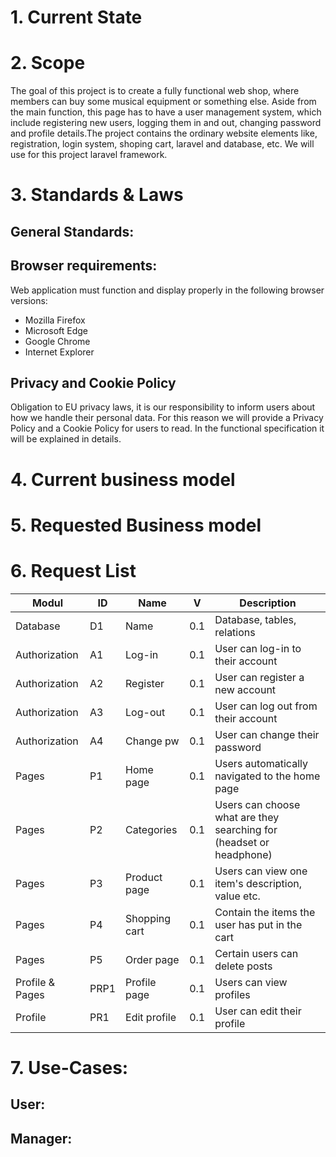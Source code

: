 # 1. Current State 

# 2. Scope

The goal of this project is to create a fully functional web shop, where members can buy some musical equipment or something else. Aside from the main function, this page has to have a user management system, which include registering new users, logging them in and out, changing password and profile details.The project contains the ordinary website elements like, registration, login system, shoping cart, laravel and database, etc. We will use for this project laravel framework.

# 3. Standards & Laws

## General Standards:
## Browser requirements:
Web application must function and display properly in the following browser versions:

- Mozilla Firefox
- Microsoft Edge
- Google Chrome
- Internet Explorer

## Privacy and Cookie Policy

Obligation to EU privacy laws, it is our responsibility to inform users about how we handle their personal data. For this reason we will provide a Privacy Policy and a Cookie Policy for users to read. In the functional specification it will be explained in details.

# 4. Current business model

# 5. Requested Business model

# 6. Request List
| Modul | ID | Name | V | Description |
|--------|---------|-----------|-----------|-------------|
|Database|D1|Name|0.1|Database, tables, relations|
|Authorization|A1|Log-in|0.1|User can log-in to their account|
|Authorization|A2|Register|0.1|User can register a new account|
|Authorization|A3|Log-out|0.1|User can log out from their account|
|Authorization|A4|Change pw|0.1|User can change their password|
|Pages|P1|Home page|0.1| Users automatically navigated to the home page|
|Pages|P2|Categories|0.1|Users can choose what are they searching for (headset or headphone)|
|Pages|P3|Product page|0.1|Users can view one item's description, value etc.|
|Pages|P4|Shopping cart|0.1|Contain the items the user has put in the cart|
|Pages|P5|Order page|0.1|Certain users can delete posts|
|Profile & Pages|PRP1|Profile page|0.1|Users can view profiles|
|Profile|PR1|Edit profile|0.1|User can edit their profile|
# 7. Use-Cases:

## User:
## Manager: